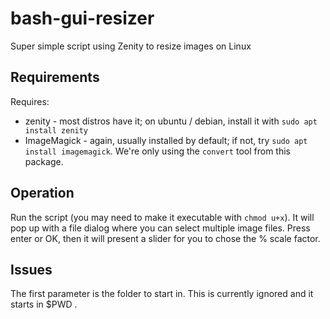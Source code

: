 # bash-gui-resizer
Super simple script using Zenity to resize images on Linux

## Requirements
Requires:
* zenity - most distros have it; on ubuntu / debian, install it with `sudo apt  install zenity`
* ImageMagick - again, usually installed by default; if not, try `sudo apt install imagemagick`. We're only using the `convert` tool from this package.
  
## Operation
Run the script (you may need to make it executable with `chmod u+x`). It will pop up with a file dialog where you can select multiple image files. Press enter or OK, then it will present a slider for you to chose the % scale factor.

## Issues
The first parameter is the folder to start in. This is currently ignored and it starts in $PWD .
